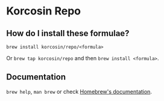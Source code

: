 # Korcosin Repo

## How do I install these formulae?

`brew install korcosin/repo/<formula>`

Or `brew tap korcosin/repo` and then `brew install <formula>`.

## Documentation

`brew help`, `man brew` or check [Homebrew's documentation](https://docs.brew.sh).
